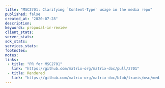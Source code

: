 ```yaml
---
title: "MSC2701: Clarifying `Content-Type` usage in the media repo"
published: false
created_at: "2020-07-28"
description:
keywords: proposal-in-review
client_stats:
server_stats:
sdk_stats:
services_stats:
footnotes:
notes:
links:
 - title: "PR for MSC2701"
   link: "https://github.com/matrix-org/matrix-doc/pull/2701"
 - title: Rendered
   link: "https://github.com/matrix-org/matrix-doc/blob/travis/msc/media-contenttype/proposals/2701-media-content-type.md"
---
```

